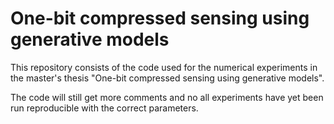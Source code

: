 # One-bit compressed sensing using generative models

This repository consists of the code used for the numerical experiments in the master's thesis "One-bit compressed sensing using generative models".

The code will still get more comments and no all experiments have yet been run reproducible with the correct parameters.

